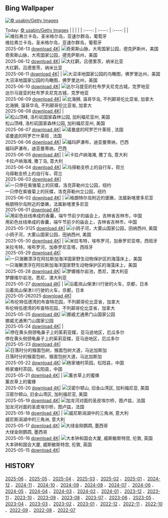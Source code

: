 ## Bing Wallpaper
[![© usabin/Getty Images](https://cn.bing.com/th?id=OHR.DolomitiEstate_ZH-CN6501271709_1920x1200.jpg&w=1000)](https://cn.bing.com/th?id=OHR.DolomitiEstate_ZH-CN6501271709_1920x1200.jpg&pid=hp&w=3840&h=2160&rs=1&c=4)

Today: [© usabin/Getty Images](https://cn.bing.com/th?id=OHR.DolomitiEstate_ZH-CN6501271709_1920x1200.jpg&pid=hp&w=3840&h=2160&rs=1&c=4)
  |      |      |      |
| :----: | :----: | :----: |
| ![维拉弗兰卡岛，圣米格尔岛，亚速尔群岛，葡萄牙](https://cn.bing.com/th?id=OHR.SanMiguelAzores_ZH-CN2511982585_1920x1200.jpg&pid=hp&w=384&h=216&rs=1&c=4) <br/> 维拉弗兰卡岛，圣米格尔岛，亚速尔群岛，葡萄牙 <br/> 2025-06-13  [download 4K](https://cn.bing.com/th?id=OHR.SanMiguelAzores_ZH-CN2511982585_1920x1200.jpg&pid=hp&w=3840&h=2160&rs=1&c=4)| ![奇索斯山脉，大弯国家公园，德克萨斯州，美国](https://cn.bing.com/th?id=OHR.BigBendChisos_ZH-CN3794880768_1920x1200.jpg&pid=hp&w=384&h=216&rs=1&c=4) <br/> 奇索斯山脉，大弯国家公园，德克萨斯州，美国 <br/> 2025-06-12  [download 4K](https://cn.bing.com/th?id=OHR.BigBendChisos_ZH-CN3794880768_1920x1200.jpg&pid=hp&w=3840&h=2160&rs=1&c=4)| ![大红鹳，吕德里茨，纳米比亚](https://cn.bing.com/th?id=OHR.FlamingosNamibia_ZH-CN3639748956_1920x1200.jpg&pid=hp&w=384&h=216&rs=1&c=4) <br/> 大红鹳，吕德里茨，纳米比亚 <br/> 2025-06-11  [download 4K](https://cn.bing.com/th?id=OHR.FlamingosNamibia_ZH-CN3639748956_1920x1200.jpg&pid=hp&w=3840&h=2160&rs=1&c=4)|
| ![大沼泽地国家公园的鸟瞰图，佛罗里达州，美国](https://cn.bing.com/th?id=OHR.AerialEverglades_ZH-CN3388982881_1920x1200.jpg&pid=hp&w=384&h=216&rs=1&c=4) <br/> 大沼泽地国家公园的鸟瞰图，佛罗里达州，美国 <br/> 2025-06-10  [download 4K](https://cn.bing.com/th?id=OHR.AerialEverglades_ZH-CN3388982881_1920x1200.jpg&pid=hp&w=3840&h=2160&rs=1&c=4)| ![达尔马提亚的杜布罗夫尼克古城，克罗地亚](https://cn.bing.com/th?id=OHR.DubrovnikTwilight_ZH-CN2981648854_1920x1200.jpg&pid=hp&w=384&h=216&rs=1&c=4) <br/> 达尔马提亚的杜布罗夫尼克古城，克罗地亚 <br/> 2025-06-09  [download 4K](https://cn.bing.com/th?id=OHR.DubrovnikTwilight_ZH-CN2981648854_1920x1200.jpg&pid=hp&w=3840&h=2160&rs=1&c=4)| ![北海狮, 温哥华岛, 不列颠哥伦比亚省, 加拿大](https://cn.bing.com/th?id=OHR.StellarSeaLions_ZH-CN2859514359_1920x1200.jpg&pid=hp&w=384&h=216&rs=1&c=4) <br/> 北海狮, 温哥华岛, 不列颠哥伦比亚省, 加拿大 <br/> 2025-06-08  [download 4K](https://cn.bing.com/th?id=OHR.StellarSeaLions_ZH-CN2859514359_1920x1200.jpg&pid=hp&w=3840&h=2160&rs=1&c=4)|
| ![松山顶峰, 洛杉矶国家森林公园, 加利福尼亚州, 美国](https://cn.bing.com/th?id=OHR.PacificCrestTrail_ZH-CN9582395021_1920x1200.jpg&pid=hp&w=384&h=216&rs=1&c=4) <br/> 松山顶峰, 洛杉矶国家森林公园, 加利福尼亚州, 美国 <br/> 2025-06-07  [download 4K](https://cn.bing.com/th?id=OHR.PacificCrestTrail_ZH-CN9582395021_1920x1200.jpg&pid=hp&w=3840&h=2160&rs=1&c=4)| ![诺曼底的阿罗芒什莱班 , 法国](https://cn.bing.com/th?id=OHR.NormandyBeach_ZH-CN9312381737_1920x1200.jpg&pid=hp&w=384&h=216&rs=1&c=4) <br/> 诺曼底的阿罗芒什莱班 , 法国 <br/> 2025-06-06  [download 4K](https://cn.bing.com/th?id=OHR.NormandyBeach_ZH-CN9312381737_1920x1200.jpg&pid=hp&w=3840&h=2160&rs=1&c=4)| ![福玛萨瀑布，迪亚曼蒂纳，巴西](https://cn.bing.com/th?id=OHR.FumacinhaBahia_ZH-CN9190616593_1920x1200.jpg&pid=hp&w=384&h=216&rs=1&c=4) <br/> 福玛萨瀑布，迪亚曼蒂纳，巴西 <br/> 2025-06-05  [download 4K](https://cn.bing.com/th?id=OHR.FumacinhaBahia_ZH-CN9190616593_1920x1200.jpg&pid=hp&w=3840&h=2160&rs=1&c=4)|
| ![卡拉卢纳海滩, 撒丁岛, 意大利](https://cn.bing.com/th?id=OHR.CalaLuna_ZH-CN8174946414_1920x1200.jpg&pid=hp&w=384&h=216&rs=1&c=4) <br/> 卡拉卢纳海滩, 撒丁岛, 意大利 <br/> 2025-06-04  [download 4K](https://cn.bing.com/th?id=OHR.CalaLuna_ZH-CN8174946414_1920x1200.jpg&pid=hp&w=3840&h=2160&rs=1&c=4)| ![乌得勒支桥上的自行车，荷兰](https://cn.bing.com/th?id=OHR.BicyclesUtrecht_ZH-CN8016028978_1920x1200.jpg&pid=hp&w=384&h=216&rs=1&c=4) <br/> 乌得勒支桥上的自行车，荷兰 <br/> 2025-06-03  [download 4K](https://cn.bing.com/th?id=OHR.BicyclesUtrecht_ZH-CN8016028978_1920x1200.jpg&pid=hp&w=3840&h=2160&rs=1&c=4)| ![一只停在紫锥菊上的灰蝶，洛克菲勒州立公园，纽约](https://cn.bing.com/th?id=OHR.EchinaceaButterfly_ZH-CN7877489878_1920x1200.jpg&pid=hp&w=384&h=216&rs=1&c=4) <br/> 一只停在紫锥菊上的灰蝶，洛克菲勒州立公园，纽约 <br/> 2025-06-02  [download 4K](https://cn.bing.com/th?id=OHR.EchinaceaButterfly_ZH-CN7877489878_1920x1200.jpg&pid=hp&w=3840&h=2160&rs=1&c=4)|
| ![格朗特尔岛附近的堡礁，法属新喀里多尼亚](https://cn.bing.com/th?id=OHR.GrandeTerreReef_ZH-CN7463701309_1920x1200.jpg&pid=hp&w=384&h=216&rs=1&c=4) <br/> 格朗特尔岛附近的堡礁，法属新喀里多尼亚 <br/> 2025-06-01  [download 4K](https://cn.bing.com/th?id=OHR.GrandeTerreReef_ZH-CN7463701309_1920x1200.jpg&pid=hp&w=3840&h=2160&rs=1&c=4)| ![用彩色丝线串成的香囊，端午节前夕的庙会上，吉林省吉林市，中国](https://cn.bing.com/th?id=OHR.DuanwuFestivalY25_ZH-CN7343005503_1920x1200.jpg&pid=hp&w=384&h=216&rs=1&c=4) <br/> 用彩色丝线串成的香囊，端午节前夕的庙会上，吉林省吉林市，中国 <br/> 2025-05-3125  [download 4K](https://cn.bing.com/th?id=OHR.DuanwuFestivalY25_ZH-CN7343005503_1920x1200.jpg&pid=hp&w=3840&h=2160&rs=1&c=4)| ![小鸽子河，大雾山国家公园，田纳西州, 美国](https://cn.bing.com/th?id=OHR.LittlePigeonRiver_ZH-CN6554251943_1920x1200.jpg&pid=hp&w=384&h=216&rs=1&c=4) <br/> 小鸽子河，大雾山国家公园，田纳西州, 美国 <br/> 2025-05-30  [download 4K](https://cn.bing.com/th?id=OHR.LittlePigeonRiver_ZH-CN6554251943_1920x1200.jpg&pid=hp&w=3840&h=2160&rs=1&c=4)|
| ![米拉韦特，埃布罗河，加泰罗尼亚塔，西班牙](https://cn.bing.com/th?id=OHR.MiravetSpain_ZH-CN8584568741_1920x1200.jpg&pid=hp&w=384&h=216&rs=1&c=4) <br/> 米拉韦特，埃布罗河，加泰罗尼亚塔，西班牙 <br/> 2025-05-29  [download 4K](https://cn.bing.com/th?id=OHR.MiravetSpain_ZH-CN8584568741_1920x1200.jpg&pid=hp&w=3840&h=2160&rs=1&c=4)| ![一只海獭漂浮在阿拉斯加海洋国家野生动物保护区的海藻床上，美国](https://cn.bing.com/th?id=OHR.KelpOtter_ZH-CN8297228161_1920x1200.jpg&pid=hp&w=384&h=216&rs=1&c=4) <br/> 一只海獭漂浮在阿拉斯加海洋国家野生动物保护区的海藻床上，美国 <br/> 2025-05-28  [download 4K](https://cn.bing.com/th?id=OHR.KelpOtter_ZH-CN8297228161_1920x1200.jpg&pid=hp&w=3840&h=2160&rs=1&c=4)| ![梦娜维尔岩池，悉尼，澳大利亚](https://cn.bing.com/th?id=OHR.MonaValePool_ZH-CN7968271596_1920x1200.jpg&pid=hp&w=384&h=216&rs=1&c=4) <br/> 梦娜维尔岩池，悉尼，澳大利亚 <br/> 2025-05-27  [download 4K](https://cn.bing.com/th?id=OHR.MonaValePool_ZH-CN7968271596_1920x1200.jpg&pid=hp&w=3840&h=2160&rs=1&c=4)|
| ![沿着岚山保津川行驶的火车，京都，日本](https://cn.bing.com/th?id=OHR.Arashiyama2025_ZH-CN7836747321_1920x1200.jpg&pid=hp&w=384&h=216&rs=1&c=4) <br/> 沿着岚山保津川行驶的火车，京都，日本 <br/> 2025-05-262025  [download 4K](https://cn.bing.com/th?id=OHR.Arashiyama2025_ZH-CN7836747321_1920x1200.jpg&pid=hp&w=3840&h=2160&rs=1&c=4)| ![布伦特伍德湾的布查特花园，不列颠哥伦比亚省，加拿大](https://cn.bing.com/th?id=OHR.ButchartFlowers_ZH-CN6692930571_1920x1200.jpg&pid=hp&w=384&h=216&rs=1&c=4) <br/> 布伦特伍德湾的布查特花园，不列颠哥伦比亚省，加拿大 <br/> 2025-05-25  [download 4K](https://cn.bing.com/th?id=OHR.ButchartFlowers_ZH-CN6692930571_1920x1200.jpg&pid=hp&w=3840&h=2160&rs=1&c=4)| ![挪威尤通黑门山国家公园](https://cn.bing.com/th?id=OHR.JotunheimenPark_ZH-CN7417034574_1920x1200.jpg&pid=hp&w=384&h=216&rs=1&c=4) <br/> 挪威尤通黑门山国家公园 <br/> 2025-05-24  [download 4K](https://cn.bing.com/th?id=OHR.JotunheimenPark_ZH-CN7417034574_1920x1200.jpg&pid=hp&w=3840&h=2160&rs=1&c=4)|
| ![停在黄头侧颈龟鼻子上的茱莉亚蝶，亚马逊地区，厄瓜多尔](https://cn.bing.com/th?id=OHR.ButterflyTurtle_ZH-CN5706515924_1920x1200.jpg&pid=hp&w=384&h=216&rs=1&c=4) <br/> 停在黄头侧颈龟鼻子上的茱莉亚蝶，亚马逊地区，厄瓜多尔 <br/> 2025-05-23  [download 4K](https://cn.bing.com/th?id=OHR.ButterflyTurtle_ZH-CN5706515924_1920x1200.jpg&pid=hp&w=3840&h=2160&rs=1&c=4)| ![日落时分的猴面包树，猴面包树大道，马达加斯加](https://cn.bing.com/th?id=OHR.BaobabAvenue_ZH-CN5217451344_1920x1200.jpg&pid=hp&w=384&h=216&rs=1&c=4) <br/> 日落时分的猴面包树，猴面包树大道，马达加斯加 <br/> 2025-05-22  [download 4K](https://cn.bing.com/th?id=OHR.BaobabAvenue_ZH-CN5217451344_1920x1200.jpg&pid=hp&w=3840&h=2160&rs=1&c=4)| ![杨家塘村茶园，松阳县，中国](https://cn.bing.com/th?id=OHR.SongyangTeaGarden_ZH-CN4763170909_1920x1200.jpg&pid=hp&w=384&h=216&rs=1&c=4) <br/> 杨家塘村茶园，松阳县，中国 <br/> 2025-05-21  [download 4K](https://cn.bing.com/th?id=OHR.SongyangTeaGarden_ZH-CN4763170909_1920x1200.jpg&pid=hp&w=3840&h=2160&rs=1&c=4)|
| ![薰衣草上的蜜蜂](https://cn.bing.com/th?id=OHR.HoneyBeeLavender_ZH-CN4513594236_1920x1200.jpg&pid=hp&w=384&h=216&rs=1&c=4) <br/> 薰衣草上的蜜蜂 <br/> 2025-05-20  [download 4K](https://cn.bing.com/th?id=OHR.HoneyBeeLavender_ZH-CN4513594236_1920x1200.jpg&pid=hp&w=3840&h=2160&rs=1&c=4)| ![汉密尔顿山, 旧金山湾区, 加利福尼亚, 美国](https://cn.bing.com/th?id=OHR.MountHamilton_ZH-CN4280549129_1920x1200.jpg&pid=hp&w=384&h=216&rs=1&c=4) <br/> 汉密尔顿山, 旧金山湾区, 加利福尼亚, 美国 <br/> 2025-05-19  [download 4K](https://cn.bing.com/th?id=OHR.MountHamilton_ZH-CN4280549129_1920x1200.jpg&pid=hp&w=3840&h=2160&rs=1&c=4)| ![加龙河对面的圣皮埃尔桥，图卢兹，法国](https://cn.bing.com/th?id=OHR.ToulouseBridge_ZH-CN3930246927_1920x1200.jpg&pid=hp&w=384&h=216&rs=1&c=4) <br/> 加龙河对面的圣皮埃尔桥，图卢兹，法国 <br/> 2025-05-18  [download 4K](https://cn.bing.com/th?id=OHR.ToulouseBridge_ZH-CN3930246927_1920x1200.jpg&pid=hp&w=3840&h=2160&rs=1&c=4)|
| ![威尼斯潟湖中的三角洲, 意大利](https://cn.bing.com/th?id=OHR.VeniceLagoon_ZH-CN3791408491_1920x1200.jpg&pid=hp&w=384&h=216&rs=1&c=4) <br/> 威尼斯潟湖中的三角洲, 意大利 <br/> 2025-05-17  [download 4K](https://cn.bing.com/th?id=OHR.VeniceLagoon_ZH-CN3791408491_1920x1200.jpg&pid=hp&w=3840&h=2160&rs=1&c=4)| ![大绿金刚鹦鹉, 墨西哥](https://cn.bing.com/th?id=OHR.GreenMacaw_ZH-CN3451340204_1920x1200.jpg&pid=hp&w=384&h=216&rs=1&c=4) <br/> 大绿金刚鹦鹉, 墨西哥 <br/> 2025-05-16  [download 4K](https://cn.bing.com/th?id=OHR.GreenMacaw_ZH-CN3451340204_1920x1200.jpg&pid=hp&w=3840&h=2160&rs=1&c=4)| ![大本钟和国会大厦, 威斯敏斯特宫, 伦敦, 英国](https://cn.bing.com/th?id=OHR.LondonParliament_ZH-CN7089923691_1920x1200.jpg&pid=hp&w=384&h=216&rs=1&c=4) <br/> 大本钟和国会大厦, 威斯敏斯特宫, 伦敦, 英国 <br/> 2025-05-15  [download 4K](https://cn.bing.com/th?id=OHR.LondonParliament_ZH-CN7089923691_1920x1200.jpg&pid=hp&w=3840&h=2160&rs=1&c=4)|

  
  ## HISTORY
  [2025-06](https://github.com/Underglaze-Blue/bingwallpaper/tree/main/archive/2025-06/) 、[2025-05](https://github.com/Underglaze-Blue/bingwallpaper/tree/main/archive/2025-05/) 、[2025-04](https://github.com/Underglaze-Blue/bingwallpaper/tree/main/archive/2025-04/) 、[2025-03](https://github.com/Underglaze-Blue/bingwallpaper/tree/main/archive/2025-03/) 、[2025-02](https://github.com/Underglaze-Blue/bingwallpaper/tree/main/archive/2025-02/) 、[2025-01](https://github.com/Underglaze-Blue/bingwallpaper/tree/main/archive/2025-01/) 、[2024-12](https://github.com/Underglaze-Blue/bingwallpaper/tree/main/archive/2024-12/) 、[2024-11](https://github.com/Underglaze-Blue/bingwallpaper/tree/main/archive/2024-11/) 、[2024-10](https://github.com/Underglaze-Blue/bingwallpaper/tree/main/archive/2024-10/) 、[2024-09](https://github.com/Underglaze-Blue/bingwallpaper/tree/main/archive/2024-09/) 、[2024-08](https://github.com/Underglaze-Blue/bingwallpaper/tree/main/archive/2024-08/) 、[2024-07](https://github.com/Underglaze-Blue/bingwallpaper/tree/main/archive/2024-07/) 、[2024-06](https://github.com/Underglaze-Blue/bingwallpaper/tree/main/archive/2024-06/) 、[2024-05](https://github.com/Underglaze-Blue/bingwallpaper/tree/main/archive/2024-05/) 、[2024-04](https://github.com/Underglaze-Blue/bingwallpaper/tree/main/archive/2024-04/) 、[2024-03](https://github.com/Underglaze-Blue/bingwallpaper/tree/main/archive/2024-03/) 、[2024-02](https://github.com/Underglaze-Blue/bingwallpaper/tree/main/archive/2024-02/) 、[2024-01](https://github.com/Underglaze-Blue/bingwallpaper/tree/main/archive/2024-01/) 、[2023-12](https://github.com/Underglaze-Blue/bingwallpaper/tree/main/archive/2023-12/) 、[2023-11](https://github.com/Underglaze-Blue/bingwallpaper/tree/main/archive/2023-11/) 、[2023-10](https://github.com/Underglaze-Blue/bingwallpaper/tree/main/archive/2023-10/) 、[2023-09](https://github.com/Underglaze-Blue/bingwallpaper/tree/main/archive/2023-09/) 、[2023-08](https://github.com/Underglaze-Blue/bingwallpaper/tree/main/archive/2023-08/) 、[2023-07](https://github.com/Underglaze-Blue/bingwallpaper/tree/main/archive/2023-07/) 、[2023-06](https://github.com/Underglaze-Blue/bingwallpaper/tree/main/archive/2023-06/) 、[2023-05](https://github.com/Underglaze-Blue/bingwallpaper/tree/main/archive/2023-05/) 、[2023-04](https://github.com/Underglaze-Blue/bingwallpaper/tree/main/archive/2023-04/) 、[2023-03](https://github.com/Underglaze-Blue/bingwallpaper/tree/main/archive/2023-03/) 、[2023-02](https://github.com/Underglaze-Blue/bingwallpaper/tree/main/archive/2023-02/) 、[2023-01](https://github.com/Underglaze-Blue/bingwallpaper/tree/main/archive/2023-01/) 、[2022-12](https://github.com/Underglaze-Blue/bingwallpaper/tree/main/archive/2022-12/) 、[2022-11](https://github.com/Underglaze-Blue/bingwallpaper/tree/main/archive/2022-11/) 、[2022-10](https://github.com/Underglaze-Blue/bingwallpaper/tree/main/archive/2022-10/) 、[2022-09](https://github.com/Underglaze-Blue/bingwallpaper/tree/main/archive/2022-09/) 、[2022-08](https://github.com/Underglaze-Blue/bingwallpaper/tree/main/archive/2022-08/) 、[2022-07](https://github.com/Underglaze-Blue/bingwallpaper/tree/main/archive/2022-07/) 